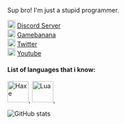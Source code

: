 Sup bro! I'm just a stupid programmer. <br>

<img src="https://assets-global.website-files.com/6257adef93867e50d84d30e2/636e0a69f118df70ad7828d4_icon_clyde_blurple_RGB.svg" width="18"/> <a href="https://discord.gg/rEhJEKKaxy">Discord Server</a> <br>
<img src="https://user-images.githubusercontent.com/72814880/201487264-7b657448-85a9-4a54-8b8d-9331aa53adf4.png" width="18"> <a href="https://gamebanana.com/members/1873696">Gamebanana</a> <br>
<img src="https://i.pinimg.com/736x/10/41/90/104190b3bb10100efc578fa1a6316ab0.jpg" width="18"> <a href="https://twitter.com/magniill">Twitter</a> <br>
<img src="https://upload.wikimedia.org/wikipedia/commons/thumb/0/09/YouTube_full-color_icon_%282017%29.svg/800px-YouTube_full-color_icon_%282017%29.svg.png" width="18"> <a href="https://www.youtube.com/@mangoDarn">Youtube</a>

#### List of languages that i know: <br>
<img title="Haxe" src="https://upload.wikimedia.org/wikipedia/commons/thumb/8/89/Haxe_logo.svg/240px-Haxe_logo.svg.png" width="48"/>,
<img title="Lua" src="https://upload.wikimedia.org/wikipedia/commons/thumb/c/cf/Lua-Logo.svg/1200px-Lua-Logo.svg.png" width="48"/>,

![GitHub stats](https://github-readme-stats.vercel.app/api?username=Magniill&show_icons=true&theme=merko)
